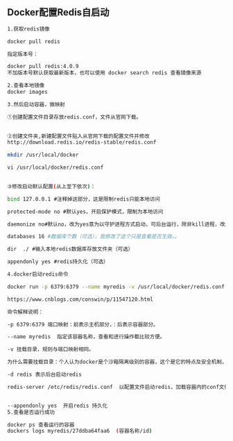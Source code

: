 ## Docker配置Redis自启动

```bash
1.获取redis镜像

docker pull redis

指定版本号：

docker pull redis:4.0.9
不加版本号默认获取最新版本，也可以使用 docker search redis 查看镜像来源

2.查看本地镜像 
docker images

3.然后启动容器，做映射

①创建配置文件目录存放redis.conf，文件从官网下载。

 
②创建文件夹,新建配置文件贴入从官网下载的配置文件并修改
http://download.redis.io/redis-stable/redis.conf

mkdir /usr/local/docker

vi /usr/local/docker/redis.conf

 
③修改启动默认配置(从上至下依次)：

bind 127.0.0.1 #注释掉这部分，这是限制redis只能本地访问

protected-mode no #默认yes，开启保护模式，限制为本地访问

daemonize no#默认no，改为yes意为以守护进程方式启动，可后台运行，除非kill进程，改为yes会使配置文件方式启动redis失败

databases 16 #数据库个数（可选），我修改了这个只是查看是否生效。。

dir  ./ #输入本地redis数据库存放文件夹（可选）

appendonly yes #redis持久化（可选）

4.docker启动redis命令

docker run -p 6379:6379 --name myredis -v /usr/local/docker/redis.conf:/etc/redis/redis.conf -v /usr/local/docker/data:/data -d redis redis-server /etc/redis/redis.conf --appendonly yes

https://www.cnblogs.com/conswin/p/11547120.html

命令解释说明：

-p 6379:6379 端口映射：前表示主机部分，：后表示容器部分。

--name myredis  指定该容器名称，查看和进行操作都比较方便。

-v 挂载目录，规则与端口映射相同。

为什么需要挂载目录：个人认为docker是个沙箱隔离级别的容器，这个是它的特点及安全机制，不能随便访问外部（主机）资源目录，所以需要这个挂载目录机制。

-d redis 表示后台启动redis

redis-server /etc/redis/redis.conf  以配置文件启动redis，加载容器内的conf文件，最终找到的是挂载的目录/usr/local/docker/redis.conf


--appendonly yes  开启redis 持久化
5.查看是否运行成功

docker ps 查看运行的容器
dockers logs myredis/27ddba64faa6  (容器名称/id)
```

[^博客地址]: https://blog.csdn.net/weixin_42456466/article/details/87270959?depth_1-utm_source=distribute.pc_relevant.none-task-blog-OPENSEARCH-2&utm_source=distribute.pc_relevant.none-task-blog-OPENSEARCH-2
